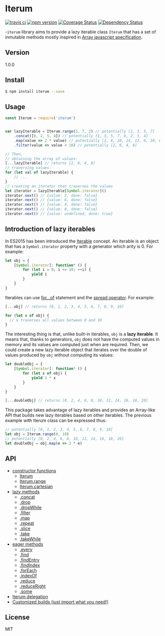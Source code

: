 # Iterum

[![travis ci][1]][2]
[![npm version][3]][4]
[![Coverage Status][5]][6]
[![Dependency Status][7]][8]

-`iterum` library aims to provide a lazy iterable class `Iterum` that has a set of inmutable methods mostly inspired in [Array javascript specification](https://developer.mozilla.org/en-US/docs/Web/JavaScript/Reference/Global_Objects/Array).

## Version
1.0.0

## Install

``` bash
$ npm install iterum --save
```

## Usage
``` javascript
const Iterum = require('iterum')


var lazyIterable = Iterum.range(1, 7, 2) // potentially [1, 3, 5, 7]
    .concat([6, 2, 5, 4]) // potentially [1, 3, 5, 7, 6, 2, 5, 4]
    .map(value => 2 * value) // potentially [2, 6, 10, 14, 12, 4, 10, 8]
    .filter(value => value < 10) // potentially [2, 6, 4, 8]

// Then,
// obtaining the array of values:
[...lazyIterable] // returns [2, 6, 4, 8] 
// traversing values:
for (let val of lazyIterable) {
    // ...
}
// creating an iterator that traverses the values
let iterator = lazyIterable[Symbol.iterator]()
iterator.next() // {value: 2, done: false}
iterator.next() // {value: 6, done: false}
iterator.next() // {value: 4, done: false}
iterator.next() // {value: 8, done: false}
iterator.next() // {value: undefined, done: true}
```


## Introduction of lazy iterables

In ES2015 has been introduced the [Iterable](https://developer.mozilla.org/en-US/docs/Web/JavaScript/Reference/Iteration_protocols#The_iterable_protocol) concept. An iterable is an object that has a `Symbol.iterator` property with a generator which arity is 0. For example:

``` javascript
let obj = {
    [Symbol.iterator]: function* () {
        for (let i = 0; i <= 10; ++i) {
            yield i
        }
    }
}
```

Iterables can use [for...of](https://developer.mozilla.org/en-US/docs/Web/JavaScript/Reference/Statements/for...of) statement and the [spread operator](https://developer.mozilla.org/en-US/docs/Web/JavaScript/Reference/Operators/Spread_operator). For example:

``` javascript 
[...obj] // returns [0, 1, 2, 3, 4, 5, 6, 7, 8, 9, 10]

for (let x of obj) {
  // x traverses all values between 0 and 10
}
```

The interesting thing is that, unlike built-in iterables, `obj` is a **lazy iterable**. It means that, thanks to generators, `obj` does not have the computed values in memory and its values are computed just when are required. Then, we could create a new lazy iterable object that iterates over the double of values produced by `obj` without computing its values:

``` javascript
let doubleObj = {
    [Symbol.iterator]: function* () {
        for (let x of obj) {
            yield 2 * x
        }
    }
}

[...doubleObj] // returns [0, 2, 4, 6, 8, 10, 12, 14, 16, 18, 20]
```

This package takes advantage of lazy iterables and provides an Array-like API that builds new lazy iterables based on other iterables. The previous example with Iterum class can be expressed thus:

``` javascript
// potentially [0, 1, 2, 3, 4, 5, 6, 7, 8, 9, 10]
let obj = Iterum.range(0, 10)
// potentially [0, 2, 4, 6, 8, 10, 12, 14, 16, 18, 20]
let doubleObj = obj.map(e => 2 * e)
```

## API
- [constructor functions](doc/API_constructor.md)
    - [Iterum](doc/API_constructor.md#iterum-generator-boundparams)
    - [Iterum.range](doc/API_constructor.md#range-start-end-increase--1)
    - [Iterum.cartesian](doc/API_constructor.md#cartesian-list-lists)
- [lazy methods](doc/API_transform_methods.md)
    - [.concat](doc/API_lazy_methods.md#concat-iterables)
    - [.drop](doc/API_lazy_methods.md#drop-n--1)
    - [.dropWhile](doc/API_lazy_methods.md#dropwhile-predicate-context--this)
    - [.filter](doc/API_lazy_methods.md#filter-predicate-context--this)
    - [.map](doc/API_lazy_methods.md#map-cb-context--this)
    - [.repeat](doc/API_lazy_methods.md#repeatn--infinity)
    - [.slice](doc/API_lazy_methods.md#slice-start--0-end--infinity)
    - [.take](doc/API_lazy_methods.md#take-n--1)
    - [.takeWhile](doc/API_lazy_methods.md#takewhile-predicate-context--this)
- [eager methods](doc/API_value_methods.md)
    - [.every](doc/API_eager_methods.md#every-predicate-context--this)
    - [.find](doc/API_eager_methods.md#find-predicate-context--this)
    - [.findEntry](doc/API_eager_methods.md#findentry-predicate-context--this)
    - [.findIndex](doc/API_eager_methods.md#findindex-predicate-context--this)
    - [.forEach](doc/API_eager_methods.md#foreach-cb-context)
    - [.indexOf](doc/API_eager_methods.md#indexof-value)
    - [.reduce](doc/API_eager_methods.md#reduce-cb-initialvalue)
    - [.reduceRight](doc/API_eager_methods.md#reduceright-cb-initialvalue)
    - [.some](doc/API_eager_methods.md#some-predicate-context--this)
- [Iterum delegation](doc/iterum_delegation.md)
- [Customized builds (just import what you need!)](doc/customized_builds.md)

## License
MIT


  [1]: https://travis-ci.org/xgbuils/iterum.svg?branch=master
  [2]: https://travis-ci.org/xgbuils/iterum
  [3]: https://badge.fury.io/js/iterum.svg
  [4]: https://badge.fury.io/js/iterum
  [5]: https://coveralls.io/repos/github/xgbuils/iterum/badge.svg?branch=master
  [6]: https://coveralls.io/github/xgbuils/iterum?branch=master
  [7]: https://david-dm.org/xgbuils/iterum.svg
  [8]: https://david-dm.org/xgbuils/iterum